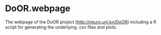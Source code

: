 # DoOR.webpage
The webpage of the DoOR project (http://neuro.uni.kn/DoOR) including a R script for generating the underlying .csv files and plots.
